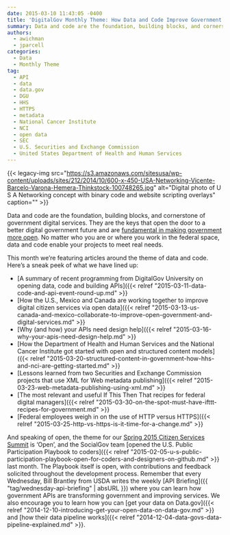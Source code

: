 ```yaml
---
date: 2015-03-10 11:43:05 -0400
title: 'DigitalGov Monthly Theme: How Data and Code Improve Government Services'
summary: Data and code are the foundation, building blocks, and cornerstone of government digital services. They are the keys that open the door to a better digital government future and are fundamental in making government more open. No matter who you are or where you work in the federal space, data and code enable your projects
authors:
  - awichman
  - jparcell
categories:
  - Data
  - Monthly Theme
tag:
  - API
  - data
  - data.gov
  - DGU
  - HHS
  - HTTPS
  - metadata
  - National Cancer Institute
  - NCI
  - open data
  - SEC
  - U.S. Securities and Exchange Commission
  - United States Department of Health and Human Services
---
```


{{< legacy-img src="https://s3.amazonaws.com/sitesusa/wp-content/uploads/sites/212/2014/10/600-x-450-USA-Networking-Vicente-Barcelo-Varona-Hemera-Thinkstock-100748265.jpg" alt="Digital photo of U S A Networking concept with binary code and website scripting overlays" caption="" >}} 

Data and code are the foundation, building blocks, and cornerstone of government digital services. They are the keys that open the door to a better digital government future and are [fundamental in making government more open](http://www.whitehouse.gov/open). No matter who you are or where you work in the federal space, data and code enable your projects to meet real needs.

This month we’re featuring articles around the theme of data and code. Here&#8217;s a sneak peek of what we have lined up:

  * [A summary of recent programming from DigitalGov University on opening data, code and building APIs]({{< relref "2015-03-11-data-code-and-api-event-round-up.md" >}}
  * [How the U.S., Mexico and Canada are working together to improve digital citizen services via open data]({{< relref "2015-03-13-us-canada-and-mexico-collaborate-to-improve-open-government-and-digital-services.md" >}}
  * [Why (and how) your APIs need design help]({{< relref "2015-03-16-why-your-apis-need-design-help.md" >}}
  * [How the Department of Health and Human Services and the National Cancer Institute got started with open and structured content models]({{< relref "2015-03-20-structured-content-in-government-how-hhs-and-nci-are-getting-started.md" >}}
  * [Lessons learned from two Securities and Exchange Commission projects that use XML for Web metadata publishing]({{< relref "2015-03-23-web-metadata-publishing-using-xml.md" >}}
  * [The most relevant and useful If This Then That recipes for federal digital managers]({{< relref "2015-03-30-on-the-spot-must-have-ifttt-recipes-for-government.md" >}}
  * [Federal employees weigh in on the use of HTTP versus HTTPS]({{< relref "2015-03-25-http-vs-https-is-it-time-for-a-change.md" >}}

And speaking of open, the theme for our [Spring 2015 Citizen Services Summit](https://www.WHATEVER/event/2015-digitalgov-citizen-services-summit/) is &#8216;Open&#8217;, and the SocialGov team [opened the U.S. Public Participation Playbook to coders]({{< relref "2015-02-05-u-s-public-participation-playbook-open-for-coders-and-designers-on-github.md" >}} last month. The Playbook itself is open, with contributions and feedback solicited throughout the development process. Remember that every Wednesday, Bill Brantley from USDA writes the weekly [API Briefing]({{ "tag/wednesday-api-briefing" | absURL }}) where you can learn how government APIs are transforming government and improving services. We also encourage you to learn how you can [get your data on Data.gov]({{< relref "2014-12-10-introducing-get-your-open-data-on-data-gov.md" >}} and [how their data pipeline works]({{< relref "2014-12-04-data-govs-data-pipeline-explained.md" >}}.